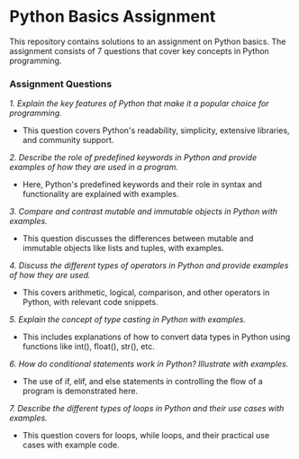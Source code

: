 # Python Basics Assignment
This repository contains solutions to an assignment on Python basics. The assignment consists of 7 questions that cover key concepts in Python programming.

### Assignment Questions
_1. Explain the key features of Python that make it a popular choice for programming._
- This question covers Python's readability, simplicity, extensive libraries, and community support.

*2. Describe the role of predefined keywords in Python and provide examples of how they are used in a program.*
- Here, Python's predefined keywords and their role in syntax and functionality are explained with examples.

*3. Compare and contrast mutable and immutable objects in Python with examples.*
- This question discusses the differences between mutable and immutable objects like lists and tuples, with examples.

*4. Discuss the different types of operators in Python and provide examples of how they are used.*
- This covers arithmetic, logical, comparison, and other operators in Python, with relevant code snippets.

*5. Explain the concept of type casting in Python with examples.*
- This includes explanations of how to convert data types in Python using functions like int(), float(), str(), etc.

*6. How do conditional statements work in Python? Illustrate with examples.*
- The use of if, elif, and else statements in controlling the flow of a program is demonstrated here.

*7. Describe the different types of loops in Python and their use cases with examples.*
- This question covers for loops, while loops, and their practical use cases with example code.
